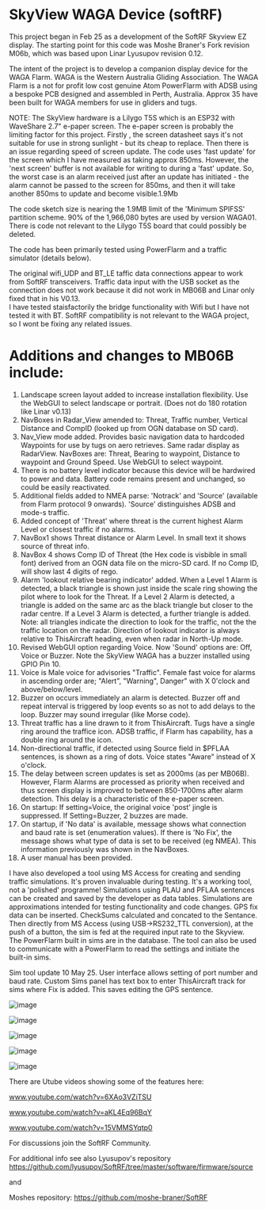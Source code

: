 # SkyView WAGA Device (softRF)

This project began in Feb 25 as a development of the SoftRF Skyview EZ display. The starting point for this code was Moshe Braner's Fork revision M06b, which was based upon Linar Lyusupov revision 0.12.

The intent of the project is to develop a companion display device for the WAGA Flarm.  WAGA is the Western Australia Gliding Association.  The WAGA Flarm is a not for profit low cost genuine Atom PowerFlarm with ADSB using a bespoke PCB designed and assembled in Perth, Australia.  Approx 35 have been built for WAGA members for use in gliders and tugs.

NOTE:  The SkyView hardware is a Lilygo T5S which is an ESP32 with WaveShare 2.7" e-paper screen.  The e-paper screen is probably the limiting factor for this project.  Firstly , the screen datasheet says it's not suitable for use in strong sunlight - but its cheap to replace.  Then there is an issue regarding speed of screen update.  The code uses 'fast update' for the screen which I have measured as taking approx 850ms. However, the 'next screen' buffer is not available for writing to during a 'fast' update.  So, the worst case is an alarm received just after an update has initiated - the alarm cannot be passed to the screen for 850ms, and then it will take another 850ms to update and become visible.1.9Mb 

The code sketch size is nearing the 1.9MB limit of the 'Minimum SPIFSS' partition scheme.  90% of the 1,966,080 bytes are used by version WAGA01.  There is code not relevant to the Lilygo T5S board that could possibly be deleted.

The code has been primarily tested using PowerFlarm and a traffic simulator (details below). 

The original wifi_UDP and BT_LE taffic data connections appear to work from SoftRF transceivers.  Traffic data input with the USB socket as the connection does not work because it did not work in MB06B and Linar only fixed that in his V0.13.  
I have tested staisfactorily the bridge functionality with Wifi but I have not tested it with BT. SoftRF compatibility is not relevant to the WAGA project, so I wont be fixing any related issues.

Additions and changes to MB06B include:
======================================
1.  Landscape screen layout added to increase installation flexibility.  Use the WebGUI to select landscape or portrait.  (Does not do 180 rotation like Linar v0.13)
2.  NavBoxes in Radar_View amended to:  Threat, Traffic number, Vertical Distance and CompID (looked up from OGN database on SD card).
3.  Nav_View mode added.  Provides basic navigation data to hardcoded Waypoints for use by tugs on aero retrieves. Same radar display
  as RadarView.  NavBoxes are: Threat, Bearing to waypoint, Distance to waypoint and Ground Speed. Use WebGUI to select waypoint.
4.  There is no battery level indicator because this device will be hardwired to power and data.  Battery code remains present and unchanged, so could be easily reactivated.
5.  Additional fields added to NMEA parse: 'Notrack' and 'Source' (available from Flarm protocol 9 onwards). 'Source' distinguishes ADSB and mode-s traffic.
6.  Added concept of 'Threat' where threat is the current highest Alarm Level or closest traffic if no alarms.
7.  NavBox1 shows Threat distance or Alarm Level. In small text it shows source of threat info.
8.  NavBox 4 shows Comp ID of Threat (the Hex code is visbible in small font) derived from an OGN data file on the micro-SD card.  If no Comp ID, will show last 4 digits of rego. 
9.  Alarm 'lookout relative bearing indicator' added.  When a Level 1 Alarm is detected, a black triangle is shown just inside the scale ring showing the pilot where
   to look for the Threat. If a Level 2 Alarm is detected, a triangle is added on the same arc as the black triangle but closer to the radar centre.
  If a Level 3 Alarm is detected, a further triangle is added.  Note: all triangles indicate the direction to look for the traffic, not the the traffic location on
  the radar.  Direction of lookout indicator is always relative to ThisAircraft heading, even when radar in North-Up mode.
10. Revised WebGUI option regarding Voice.  Now 'Sound' options are:  Off, Voice or Buzzer.  Note the SkyView WAGA has a buzzer installed using GPIO Pin 10.
11. Voice is Male voice for advisories "Traffic".  Female fast voice for alarms in ascending order are; "Alert", "Warning", Danger" with X 0'clock and above/below/level.
12. Buzzer on occurs immediately an alarm is detected. Buzzer off and repeat interval is triggered by loop events so as not to add delays to the loop. Buzzer may sound irregular (like Morse code).
13. Threat traffic has a line drawn to it from ThisAircraft.  Tugs have a single ring around the traffice icon. ADSB traffic, if Flarm has capability, has a double ring around the icon.
14. Non-directional traffic, if detected using Source field in $PFLAA sentences, is shown as a ring of dots. Voice states "Aware" instead of X o'clock.
15. The delay between screen updates is set as 2000ms (as per MB06B).  However, Flarm Alarms are processed as priority when received and thus screen display is improved to
    between 850-1700ms after alarm detection.  This delay is a characteristic of the e-paper screen.
16.  On startup:  If setting=Voice, the original voice 'post' jingle is suppressed.  If Setting=Buzzer, 2 buzzes are made.
17.  On startup, if 'No data' is available, message shows what connection and baud rate is set (enumeration values).  If there is 'No Fix', the message shows what type of data is set to be received (eg NMEA).
    This information previously was shown in the NavBoxes.
19.  A user manual has been provided.

I have also developed a tool using MS Access for creating and sending traffic simulations.  It's proven invaluable during testing.  It's a working tool, not a 'polished' programme!
Simulations using PLAU and PFLAA sentences can be created and saved by the developer as data tables.  Simulations are approximations intended for testing functionality and code changes.
GPS fix data can be inserted.  CheckSums calculated and concated to the Sentance.
Then directly from MS Access (using USB->RS232_TTL conversion), at the push of a button, the sim is fed at the required input rate to the Skyview.
The PowerFlarm built in sims are in the database.
The tool can also be used to communicate with a PowerFlarm to read the settings and initiate the built-in sims.

Sim tool update 10 May 25. User interface allows setting of port number and baud rate. 
Custom Sims panel has text box to enter ThisAircraft track for sims where Fix is added. This saves editing the GPS sentence.

![image](https://github.com/user-attachments/assets/d60e1500-8a59-4c47-92f7-ea86ffdb929e)

![image](https://github.com/user-attachments/assets/a36aabe8-a0b7-445a-a084-25a9363579ed)

![image](https://github.com/user-attachments/assets/0452630e-c46c-42e8-9fae-4a9853a871e2)

![image](https://github.com/user-attachments/assets/88cc1f16-41d7-473b-bf7f-df6781b72471)

![image](https://github.com/user-attachments/assets/a5d38270-ffc8-4bcc-a441-61fc425fd417)

There are Utube videos showing some of the features here:

www.youtube.com/watch?v=6XAo3VZiTSU

www.youtube.com/watch?v=aKL4Eq96BqY

www.youtube.com/watch?v=15VMMSYqtp0

For discussions join the SoftRF Community.

For additional info see also Lyusupov's repository   https://github.com/lyusupov/SoftRF/tree/master/software/firmware/source

and 

Moshes repository:   https://github.com/moshe-braner/SoftRF

